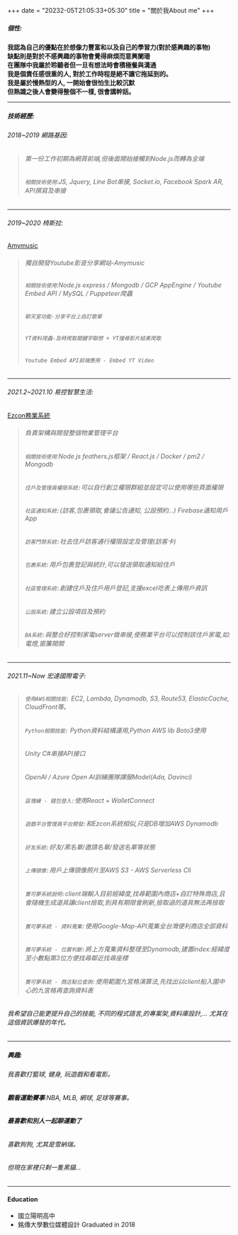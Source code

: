 +++
date = "20232-05T21:05:33+05:30"
title = "關於我About me"
+++

##### 個性:
**我認為自己的優點在於想像力豐富和以及自己的學習力(對於感興趣的事物)**  
**缺點則是對於不感興趣的事物會覺得麻煩而意興闌珊**  
**在團隊中我屬於聆聽者但一旦有想法時會積極餐與溝通**  
**我是個責任感很重的人, 對於工作時程是絕不讓它拖延到的。**  
**我是屬於慢熱型的人, 一開始會很怕生比較沉默**  
**但熟識之後人會變得整個不一樣, 很會講幹話。**
* * * 

##### 技術經歷:
###### 2018~2019 網路基因:
> ###### 第一份工作初期為網頁前端,但後面開始接觸到Node.js而轉為全端  
> ###### `相關技術使用`:JS, Jquery, Line Bot串接, Socket.io, Facebook Spark AR, API撰寫及串接   
* * *  

###### 2019~2020 椅斯拉:
[Amymusic](https://jackliangtw.github.io/portfolio/amymusic/)  
> ###### 獨自開發Youtube影音分享網站-Amymusic  
> ###### `相關技術使用`:Node.js express / Mongodb / GCP AppEngine / Youtube Embed API / MySQL / Puppeteer爬蟲  
> ###### `聊天室功能-分享平台上自訂歌單`  
> ###### `YT資料爬蟲-及時爬取關鍵字聯想 + YT搜尋影片結果爬取`  
> ###### `Youtube Embed API前端應用 - Embed YT Video`  
* * *  

###### 2021.2~2021.10 易控智慧生活:
[Ezcon務業系統](https://jackliangtw.github.io/portfolio/ezcon/)  
> ###### 負責架構與開發整個物業管理平台  
> ###### `相關技術使用`:Node.js feathers.js框架 / React.js / Docker / pm2 / Mongodb  
> ###### `住戶及管理員權限系統:`可以自行創立權限群組並設定可以使用哪些頁面權限  
> ###### `社區通知系統:`(訪客,包裹領取,會議公告通知, 公設預約...) Firebase通知用戶App  
> ###### `訪客門禁系統:`社去住戶訪客通行權限設定及管理(訪客卡)  
> ###### `包裹系統:`用戶包裹登記與統計,可以發送領取通知給住戶  
> ###### `社區管理系統:`創建住戶及住戶用戶登記,支援excel吃表上傳用戶資訊  
> ###### `公設系統:`建立公設項目及預約  
> ###### `BA系統:`與整合好控制家電server做串接,使務業平台可以控制該住戶家電,如:電燈,窗簾開關  
* * *  

###### 2021.11~Now 宏達國際電子:
> ###### `使用AWS相關技能:` EC2, Lambda, Dynamodb, S3, Route53, ElasticCache, CloudFront等。  
> ###### `Python相關技能:` Python資料結構運用,Python AWS lib Boto3使用  
> ###### Unity C#串接API接口  
> ###### OpenAI / Azure Open AI訓練團隊課服Model(Ada, Davinci)  
> ###### `區塊練 - 錢包登入:`使用React + WalletConnect  
> ###### `遊戲平台管理員平台開發:`和Ezcon系統相似,只是DB增加AWS Dynamodb  
> ###### `好友系統:`好友/黑名單/邀請名單/發送名單等狀態  
> ###### `上傳頭像:`用戶上傳頭像照片至AWS S3 - AWS Serverless Cli  
> ###### `寶可夢系統說明:`client端輸入目前經緯度,找尋範圍內商店+自訂特殊商店,且會隨機生成道具讓client撿取,到具有期限會刷新,撿取過的道具無法再撿取    
> ###### `寶可夢系統 - 資料蒐集:`使用Google-Map-API蒐集全台灣便利商店全部資料  
> ###### `寶可夢系統 - 位置判斷:`將上方蒐集資料整理至Dynamodb,建置index:經緯度至小數點第3位方便找尋鄰近找尋座標
> ###### `寶可夢系統 - 商店點位查詢:`使用範圍九宮格演算法,先找出以client船入圍中心的九宮格再查詢資料表  

###### 我希望自己能更提升自己的技能, 不同的程式語言,的專案架,資料庫設計,... 尤其在這個資訊爆發的年代。  

* * * 

##### 興趣:
###### 我喜歡打籃球, 健身, 玩遊戲和看電影。
###### **觀看運動賽事**:NBA, MLB, 網球, 足球等賽事。  
###### **最喜歡和別人一起聊運動了**  
###### 喜歡狗狗, 尤其是雪納瑞。  
###### 但現在家裡只剩一隻黑貓...
* * * 

#### Education

* 國立陽明高中
* 銘傳大學數位媒體設計 Graduated in 2018


[1]: /img/about.jpg
